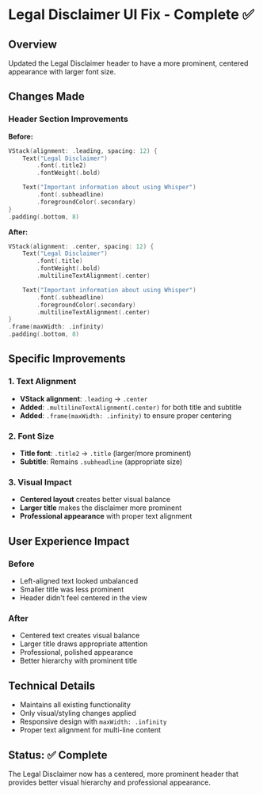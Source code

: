# Legal Disclaimer UI Fix - Complete ✅

## Overview
Updated the Legal Disclaimer header to have a more prominent, centered appearance with larger font size.

## Changes Made

### Header Section Improvements
**Before:**
```swift
VStack(alignment: .leading, spacing: 12) {
    Text("Legal Disclaimer")
        .font(.title2)
        .fontWeight(.bold)

    Text("Important information about using Whisper")
        .font(.subheadline)
        .foregroundColor(.secondary)
}
.padding(.bottom, 8)
```

**After:**
```swift
VStack(alignment: .center, spacing: 12) {
    Text("Legal Disclaimer")
        .font(.title)
        .fontWeight(.bold)
        .multilineTextAlignment(.center)

    Text("Important information about using Whisper")
        .font(.subheadline)
        .foregroundColor(.secondary)
        .multilineTextAlignment(.center)
}
.frame(maxWidth: .infinity)
.padding(.bottom, 8)
```

## Specific Improvements

### 1. Text Alignment
- **VStack alignment**: `.leading` → `.center`
- **Added**: `.multilineTextAlignment(.center)` for both title and subtitle
- **Added**: `.frame(maxWidth: .infinity)` to ensure proper centering

### 2. Font Size
- **Title font**: `.title2` → `.title` (larger/more prominent)
- **Subtitle**: Remains `.subheadline` (appropriate size)

### 3. Visual Impact
- **Centered layout** creates better visual balance
- **Larger title** makes the disclaimer more prominent
- **Professional appearance** with proper text alignment

## User Experience Impact

### Before
- Left-aligned text looked unbalanced
- Smaller title was less prominent
- Header didn't feel centered in the view

### After
- Centered text creates visual balance
- Larger title draws appropriate attention
- Professional, polished appearance
- Better hierarchy with prominent title

## Technical Details
- Maintains all existing functionality
- Only visual/styling changes applied
- Responsive design with `maxWidth: .infinity`
- Proper text alignment for multi-line content

## Status: ✅ Complete
The Legal Disclaimer now has a centered, more prominent header that provides better visual hierarchy and professional appearance.